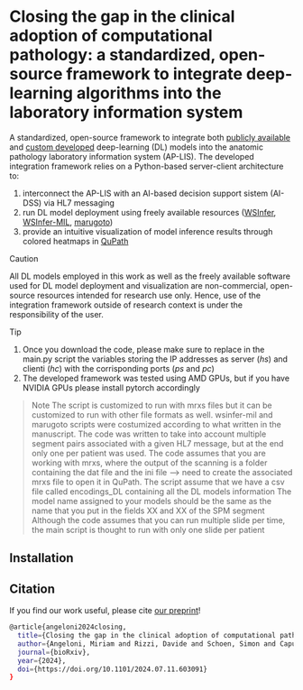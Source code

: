 # Closing the gap in the clinical adoption of computational pathology: a standardized, open-source framework to integrate deep-learning algorithms into the laboratory information system
A standardized, open-source framework to integrate both <ins>publicly available</ins> and <ins>custom developed</ins> deep-learning (DL) models into the anatomic pathology laboratory information system (AP-LIS).
The developed integration framework relies on a Python-based server-client architecture to: 
1. interconnect the AP-LIS with an AI-based decision support sistem (AI-DSS) via HL7 messaging
2. run DL model deployment using freely available resources ([WSInfer](https://github.com/SBU-BMI/wsinfer), [WSInfer-MIL](https://github.com/SBU-BMI/wsinfer-mil), [marugoto](https://github.com/KatherLab/marugoto))
3. provide an intuitive visualization of model inference results through colored heatmaps in [QuPath](https://qupath.github.io/)

> [!CAUTION]
> All DL models employed in this work as well as the freely available software used for DL model deployment and visualization are non-commercial, open-source resources intended for research use only. Hence, use of the integration framework outside of research context is under the responsibility of the user.

> [!TIP]
> 1. Once you download the code, please make sure to replace in the main.py script the variables storing the IP addresses as server (*hs*) and clienti (*hc*) with the corrisponding ports (*ps* and *pc*)
> 2. The developed framework was tested using AMD GPUs, but if you have NVIDIA GPUs please install pytorch accordingly

> Note
> The script is customized to run with mrxs files but it can be customized to run with other file formats as well.
> wsinfer-mil and marugoto scripts were costumized according to what written in the manuscript.
> The code was written to take into account multiple segment pairs associated with a given HL7 message, but at the end only one per patient was used.
> The code assumes that you are working with mrxs, where the output of the scanning is a folder containing the dat file and the ini file --> need to create the associated mrxs file to open it in QuPath.
> The script assume that we have a csv file called encodings_DL containing all the DL models information
> The model name assigned to your models should be the same as the name that you put in the fields XX and XX of the SPM segment
> Although the code assumes that you can run multiple slide per time, the main script is thought to run with only one slide per patient

## Installation

## Citation
If you find our work useful, please cite [our preprint](https://www.biorxiv.org/content/10.1101/2024.07.11.603091v1)!
```bash
@article{angeloni2024closing,
  title={Closing the gap in the clinical adoption of computational pathology: a standardized, open-source framework to integrate deep-learning algorithms into the laboratory information system},
  author={Angeloni, Miriam and Rizzi, Davide and Schoen, Simon and Caputo, Alessandro and Merolla, Francesco and Hartmann, Arndt and Ferrazzi, Fulvia and Fraggetta, Filippo},
  journal={bioRxiv},
  year={2024},
  doi={https://doi.org/10.1101/2024.07.11.603091}
}
```
